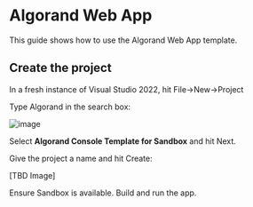 # Algorand Web App

This guide shows how to use the Algorand Web App template.

## Create the project

In a fresh instance of  Visual Studio 2022, hit File->New->Project

Type Algorand in the search box:

![image](https://user-images.githubusercontent.com/33515470/191026712-62f8a241-9d66-4dae-bed4-238183c84d98.png)

Select **Algorand Console Template for Sandbox** and hit Next.

Give the project a name and hit Create:

[TBD Image]

Ensure Sandbox is available. Build and run the app.



